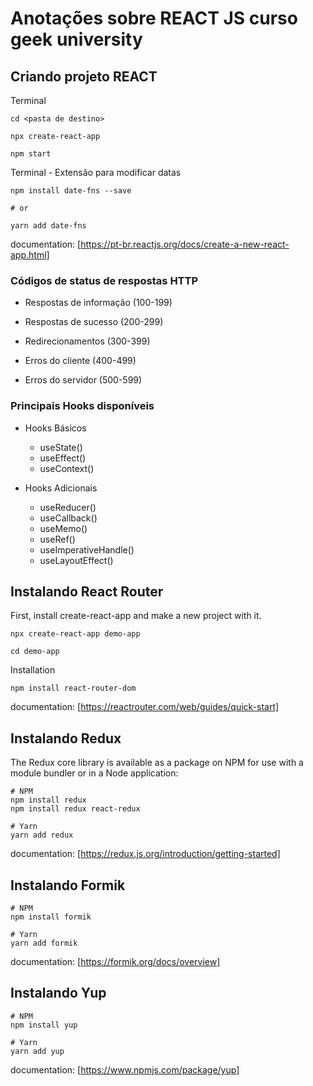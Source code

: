 # Anotações sobre REACT JS curso geek university

## Criando projeto REACT

Terminal

```
cd <pasta de destino>

npx create-react-app

npm start
```

Terminal - Extensão para modificar datas

```
npm install date-fns --save

# or

yarn add date-fns
```

documentation: [https://pt-br.reactjs.org/docs/create-a-new-react-app.html]

### Códigos de status de respostas HTTP

-   Respostas de informação (100-199)

-   Respostas de sucesso (200-299)

-   Redirecionamentos (300-399)

-   Erros do cliente (400-499)

-   Erros do servidor (500-599)

### Principais Hooks disponíveis

-   Hooks Básicos

    -   useState()
    -   useEffect()
    -   useContext()

-   Hooks Adicionais
    -   useReducer()
    -   useCallback()
    -   useMemo()
    -   useRef()
    -   useImperativeHandle()
    -   useLayoutEffect()

## Instalando React Router

First, install create-react-app and make a new project with it.

```
npx create-react-app demo-app

cd demo-app
```

Installation

```
npm install react-router-dom
```

documentation: [https://reactrouter.com/web/guides/quick-start]

## Instalando Redux

The Redux core library is available as a package on NPM for use with a module bundler or in a Node application:

```
# NPM
npm install redux
npm install redux react-redux

# Yarn
yarn add redux
```

documentation: [https://redux.js.org/introduction/getting-started]

## Instalando Formik

```
# NPM
npm install formik

# Yarn
yarn add formik
```

documentation: [https://formik.org/docs/overview]

## Instalando Yup

```
# NPM
npm install yup

# Yarn
yarn add yup
```

documentation: [https://www.npmjs.com/package/yup]
